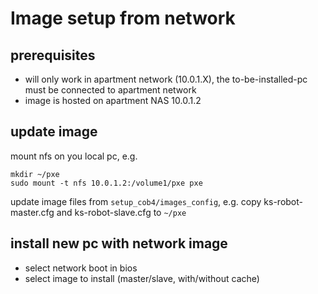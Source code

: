 # Image setup from network

## prerequisites
- will only work in apartment network (10.0.1.X), the to-be-installed-pc must be connected to apartment network
- image is hosted on apartment NAS 10.0.1.2


## update image
mount nfs on you local pc, e.g.
```
mkdir ~/pxe
sudo mount -t nfs 10.0.1.2:/volume1/pxe pxe
```
update image files from `setup_cob4/images_config`, e.g. copy ks-robot-master.cfg and ks-robot-slave.cfg to `~/pxe`


## install new pc with network image
- select network boot in bios
- select image to install (master/slave, with/without cache)
